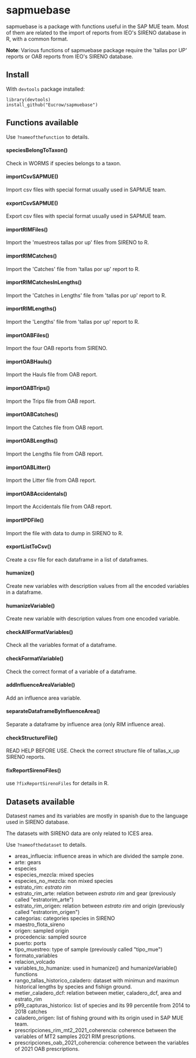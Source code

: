 # sapmuebase

sapmuebase is a package with functions useful in the SAP MUE team. Most of them
are related to the import of reports from IEO's SIRENO database in R, with a
common format.

**Note**: Various functions of sapmuebase package require the 'tallas por UP' 
reports or OAB reports from IEO's SIRENO database.

## Install
With `devtools` package installed:
```
library(devtools)
install_github("Eucrow/sapmuebase")
```

## Functions available
Use `?nameofthefunction` to details.
#### speciesBelongToTaxon()
Check in WORMS if species belongs to a taxon.
#### importCsvSAPMUE()
Import csv files with special format usually used in SAPMUE team.
#### exportCsvSAPMUE()
Export csv files with special format usually used in SAPMUE team.
#### importRIMFiles()
Import the 'muestreos tallas por up' files from SIRENO to R.
#### importRIMCatches()
Import the 'Catches' file from 'tallas por up' report to R.
#### importRIMCatchesInLengths()
Import the 'Catches in Lengths' file from 'tallas por up' report to R.
#### importRIMLengths()
Import the 'Lengths' file from 'tallas por up' report to R.
#### importOABFiles()
Import the four OAB reports from SIRENO.
#### importOABHauls()
Import the Hauls file from OAB report.
#### importOABTrips()
Import the Trips file from OAB report.
#### importOABCatches()
Import the Catches file from OAB report.
#### importOABLengths()
Import the Lengths file from OAB report.
#### importOABLitter()
Import the Litter file from OAB report.
#### importOABAccidentals()
Import the Accidentals file from OAB report.
#### importIPDFile()
Import the file with data to dump in SIRENO to R.
#### exportListToCsv()
Create a csv file for each dataframe in a list of dataframes.
#### humanize()
Create new variables with description values from all the encoded variables in a dataframe.
#### humanizeVariable()
Create new variable with description values from one encoded variable.
#### checkAllFormatVariables()
Check all the variables format of a dataframe.
#### checkFormatVariable()
Check the correct format of a variable of a dataframe.
#### addInfluenceAreaVariable()
Add an influence area variable.
#### separateDataframeByInfluenceArea()
Separate a dataframe by influence area (only RIM influence area).
#### checkStructureFile()
READ HELP BEFORE USE. Check the correct structure file of tallas_x_up SIRENO reports. 
#### fixReportSirenoFiles()
use `?fixReportSirenoFiles` for details in R.

## Datasets available
Datasest names and its variables are mostly in spanish due to the language used
in SIRENO database.

The datasets with SIRENO data are only related to ICES area.

Use `?nameofthedataset` to details.
* areas_influecia: influence areas in which are divided the sample zone.
* arte: gears
* especies
* especies_mezcla: mixed species
* especies_no_mezcla: non mixed species
* estrato_rim: _estrato rim_
* estrato_rim_arte: relation between _estrato rim_ and gear (previously called "estratorim_arte")
* estrato_rim_origen: relation between _estrato rim_ and origin (previously called "estratorim_origen")
* categorias: categories species in SIRENO 
* maestro_flota_sireno
* origen: sampled origin
* procedencia: sampled source
* puerto: ports
* tipo_muestreo: type of sample (previously called "tipo_mue")
* formato_variables
* relacion_volcado
* variables_to_humanize: used in humanize() and humanizeVariable() functions
* rango_tallas_historico_caladero: dataset with minimun and maximun historical
lengths by species and fishign ground.
* metier_caladero_dcf: relation between metier, caladero_dcf, area and estrato_rim
* p99_capturas_historico: list of species and its 99 percentile from 2014 to 2018 catches
* caladero_origen: list of fishing ground with its origin used in SAP MUE team.
* prescripciones_rim_mt2_2021_coherencia: coherence between the variables of
MT2 samples 2021 RIM prescriptions.
* prescripciones_oab_2021_coherencia: coherence between the variables of 2021 OAB
prescriptions.

